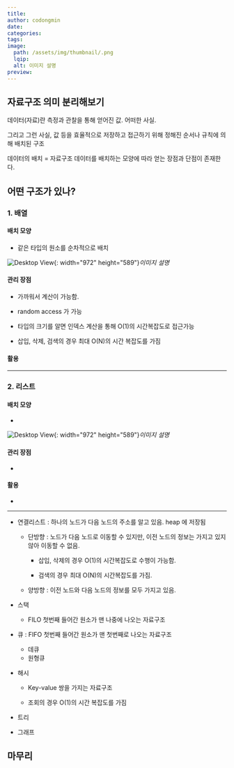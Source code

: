 ```yaml
---
title: 
author: codongmin
date: 
categories: 
tags: 
image:
  path: /assets/img/thumbnail/.png
  lqip: 
  alt: 이미지 설명
preview:
---
```


## 자료구조 의미 분리해보기


데이터(자료)란  측정과 관찰을 통해 얻어진 값. 어떠한 사실.

그리고 그런 사실, 값 등을
효율적으로 저장하고 접근하기 위해 정해진 순서나 규칙에 의해 배치된 구조

데이터의 배치 = 자료구조
데이터를 배치하는 모양에 따라 얻는 장점과 단점이 존재한다. 


## 어떤 구조가 있나?
### 1. 배열

#### 배치 모양

- 같은 타입의 원소를 순차적으로 배치

![Desktop View](/assets/posts/이미지파일.png){: width="972" height="589"}_이미지 설명_

#### 관리 장점
- 가까워서 계산이 가능함.
- random access 가 가능
- 타입의 크기를 알면 인덱스 계산을 통해 O(1)의 시간복잡도로 접근가능

- 삽입, 삭제, 검색의 경우 최대 O(N)의 시간 복잡도를 가짐

#### 활용


---

### 2. 리스트

#### 배치 모양
- 

![Desktop View](/assets/posts/이미지파일.png){: width="972" height="589"}_이미지 설명_

#### 관리 장점
- 

#### 활용
- 

---
- 연결리스트 : 하나의 노드가 다음 노드의 주소를 알고 있음. heap 에 저장됨
    
    - 단방향 : 노드가 다음 노드로 이동할 수 있지만, 이전 노드의 정보는 가지고 있지 않아 이동할 수 없음.
        
        - 삽입, 삭제의 경우 O(1)의 시간복잡도로 수행이 가능함.
            
        - 검색의 경우 최대 O(N)의 시간복잡도를 가짐.
            
    - 양방향 : 이전 노드와 다음 노드의 정보를 모두 가지고 있음.
        
- 스택
    
    - FILO 첫번째 들어간 원소가 맨 나중에 나오는 자료구조
        
- 큐 : FIFO 첫번째 들어간 원소가 맨 첫번째로 나오는 자료구조
    - 데큐
    - 원형큐
- 해시
    
    - Key-value 쌍을 가지는 자료구조
        
    - 조회의 경우 O(1)의 시간 복잡도를 가짐
        

- 트리
    
- 그래프

## 마무리
